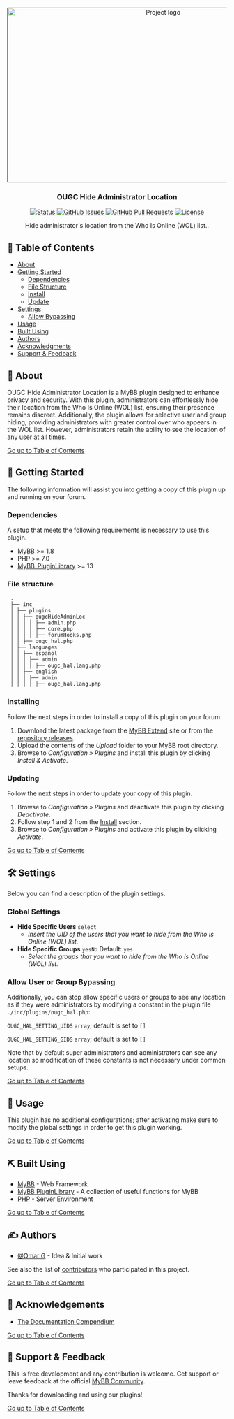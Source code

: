<p align="center">
    <a href="" rel="noopener">
        <img width="700" height="400" src="https://github.com/OUGC-Network/OUGC-Hide-Administrator-Location/assets/1786584/dc45e56a-f17a-47b9-a68f-0e34358e35ee" alt="Project logo">
    </a>
</p>

<h3 align="center">OUGC Hide Administrator Location</h3>

<div align="center">

[![Status](https://img.shields.io/badge/status-active-success.svg)]()
[![GitHub Issues](https://img.shields.io/github/issues/OUGC-Network/OUGC-Hide-Administrator-Location.svg)](./issues)
[![GitHub Pull Requests](https://img.shields.io/github/issues-pr/OUGC-Network/OUGC-Hide-Administrator-Location.svg)](./pulls)
[![License](https://img.shields.io/badge/license-GPL-blue)](/LICENSE)

</div>

<p align="center"> Hide administrator's location from the Who Is Online (WOL) list..
    <br> 
</p>

## 📜 Table of Contents <a name = "table_of_contents"></a>

- [About](#about)
- [Getting Started](#getting_started)
    - [Dependencies](#dependencies)
    - [File Structure](#file_structure)
    - [Install](#install)
    - [Update](#update)
- [Settings](#settings)
    - [Allow Bypassing](#settings_bypass)
- [Usage](#usage)
- [Built Using](#built_using)
- [Authors](#authors)
- [Acknowledgments](#acknowledgement)
- [Support & Feedback](#support)

## 🚀 About <a name = "about"></a>

OUGC Hide Administrator Location is a MyBB plugin designed to enhance privacy and security. With this plugin,
administrators can effortlessly hide their location from the Who Is Online (WOL) list, ensuring their presence remains
discreet. Additionally, the plugin allows for selective user and group hiding, providing administrators with greater
control over who appears in the WOL list. However, administrators retain the ability to see the location of any user at
all times.

[Go up to Table of Contents](#table_of_contents)

## 📍 Getting Started <a name = "getting_started"></a>

The following information will assist you into getting a copy of this plugin up and running on your forum.

### Dependencies <a name = "dependencies"></a>

A setup that meets the following requirements is necessary to use this plugin.

- [MyBB](https://mybb.com/) >= 1.8
- PHP >= 7.0
- [MyBB-PluginLibrary](https://github.com/frostschutz/MyBB-PluginLibrary) >= 13

### File structure <a name = "file_structure"></a>

  ```
   .
   ├── inc
   │ ├── plugins
   │ │ ├── ougcHideAdminLoc
   │ │ │ │ ├── admin.php
   │ │ │ │ ├── core.php
   │ │ │ │ ├── forumHooks.php
   │ │ ├── ougc_hal.php
   │ ├── languages
   │ │ ├── espanol
   │ │ │ ├── admin
   │ │ │ │ ├── ougc_hal.lang.php
   │ │ ├── english
   │ │ │ ├── admin
   │ │ │ │ ├── ougc_hal.lang.php
   ```

### Installing <a name = "install"></a>

Follow the next steps in order to install a copy of this plugin on your forum.

1. Download the latest package from the [MyBB Extend](https://community.mybb.com/mods.php?action=view&pid=1361) site or
   from the [repository releases](https://github.com/OUGC-Network/OUGC-Hide-Administrator-Location/releases/latest).
2. Upload the contents of the _Upload_ folder to your MyBB root directory.
3. Browse to _Configuration » Plugins_ and install this plugin by clicking _Install & Activate_.

### Updating <a name = "update"></a>

Follow the next steps in order to update your copy of this plugin.

1. Browse to _Configuration » Plugins_ and deactivate this plugin by clicking _Deactivate_.
2. Follow step 1 and 2 from the [Install](#install) section.
3. Browse to _Configuration » Plugins_ and activate this plugin by clicking _Activate_.

[Go up to Table of Contents](#table_of_contents)

## 🛠 Settings <a name = "settings"></a>

Below you can find a description of the plugin settings.

### Global Settings

- **Hide Specific Users** `select`
    - _Insert the UID of the users that you want to hide from the Who Is Online (WOL) list._
- **Hide Specific Groups** `yesNo` Default: `yes`
    - _Select the groups that you want to hide from the Who Is Online (WOL) list._

### Allow User or Group Bypassing <a name = "settings_bypass"></a>

Additionally, you can stop allow specific users or groups to see any location as if they were administrators by
modifying a constant in the plugin file `./inc/plugins/ougc_hal.php`:

`OUGC_HAL_SETTING_UIDS` `array`; default is set to `[]`

`OUGC_HAL_SETTING_GIDS` `array`; default is set to `[]`

Note that by default super administrators and administrators can see any location so modification of these constants is
not necessary under common setups.

[Go up to Table of Contents](#table_of_contents)

## 📖 Usage <a name="usage"></a>

This plugin has no additional configurations; after activating make sure to modify the global settings in order to get
this plugin working.

[Go up to Table of Contents](#table_of_contents)

## ⛏ Built Using <a name = "built_using"></a>

- [MyBB](https://mybb.com/) - Web Framework
- [MyBB PluginLibrary](https://github.com/frostschutz/MyBB-PluginLibrary) - A collection of useful functions for MyBB
- [PHP](https://www.php.net/) - Server Environment

[Go up to Table of Contents](#table_of_contents)

## ✍️ Authors <a name = "authors"></a>

- [@Omar G](https://github.com/Sama34) - Idea & Initial work

See also the list of [contributors](https://github.com/OUGC-Network/OUGC-Hide-Administrator-Location/contributors) who
participated in this project.

[Go up to Table of Contents](#table_of_contents)

## 🎉 Acknowledgements <a name = "acknowledgement"></a>

- [The Documentation Compendium](https://github.com/kylelobo/The-Documentation-Compendium)

[Go up to Table of Contents](#table_of_contents)

## 🎈 Support & Feedback <a name="support"></a>

This is free development and any contribution is welcome. Get support or leave feedback at the
official [MyBB Community](https://community.mybb.com/thread-227574.html).

Thanks for downloading and using our plugins!

[Go up to Table of Contents](#table_of_contents)